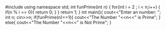 ﻿#include<iostream>
using namespace std;
int funPrime(int n)
{
	for(int i = 2 ; i < n;i++)
        {
		if(n % i == 0){
		return 0;
		}
        }
return 1;
} 
int main(){
cout<<"Enter an number: ";
int n;
cin>>n;
if(funPrime(n)==1){
cout<<"The Number "<<n<<" is Prime";
}
else{
cout<<"The Number "<<n<<" is Not Prime";
}